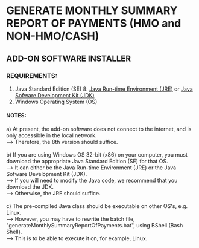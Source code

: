 # GENERATE MONTHLY SUMMARY REPORT OF PAYMENTS (HMO and NON-HMO/CASH)
## ADD-ON SOFTWARE INSTALLER
### REQUIREMENTS:
1) Java Standard Edition (SE) 8: [Java Run-time Environment (JRE)](https://www.oracle.com/technetwork/java/javase/downloads/jre8-downloads-2133155.html) or [Java Sofware Development Kit (JDK)](https://www.oracle.com/technetwork/java/javase/downloads/jdk8-downloads-2133151.html)</br>
2) Windows Operating System (OS) 
#### NOTES:
a) At present, the add-on software does not connect to the internet, and is only accessible in the local network.</br>
--> Therefore, the 8th version should suffice.</br></br>
b) If you are using Windows OS 32-bit (x86) on your computer, you must download the appropriate Java Standard Edition (SE) for that OS.</br>
--> It can either be the Java Run-time Environment (JRE) or the Java Sofware Development Kit (JDK).</br>
--> If you will need to modify the Java code, we recommend that you download the JDK.</br>
--> Otherwise, the JRE should suffice.</br></br>
c) The pre-compiled Java class should be executable on other OS's, e.g. Linux.</br>
--> However, you may have to rewrite the batch file, "generateMonthlySummaryReportOfPayments.bat", using BShell (Bash Shell).</br>
--> This is to be able to execute it on, for example, Linux. 
